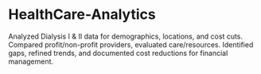 # HealthCare-Analytics
Analyzed Dialysis I &amp; II data for demographics, locations, and cost cuts. Compared profit/non-profit providers, evaluated care/resources. Identified gaps, refined trends, and documented cost reductions for financial management.
